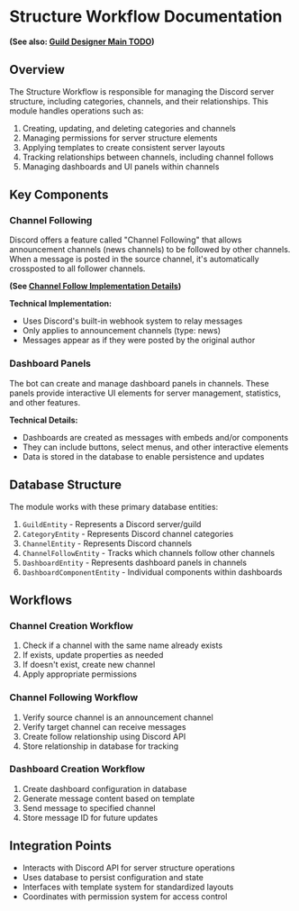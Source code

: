 # Structure Workflow Documentation

**(See also: [Guild Designer Main TODO](../../../../4_project_management/todo/guild_designer.md))**

## Overview

The Structure Workflow is responsible for managing the Discord server structure, including categories, channels, and their relationships. This module handles operations such as:

1. Creating, updating, and deleting categories and channels
2. Managing permissions for server structure elements
3. Applying templates to create consistent server layouts
4. Tracking relationships between channels, including channel follows
5. Managing dashboards and UI panels within channels

## Key Components

### Channel Following

Discord offers a feature called "Channel Following" that allows announcement channels (news channels) to be followed by other channels. When a message is posted in the source channel, it's automatically crossposted to all follower channels.

**(See [Channel Follow Implementation Details](./channel_follow_implementation.md))**

**Technical Implementation:**
- Uses Discord's built-in webhook system to relay messages
- Only applies to announcement channels (type: news)
- Messages appear as if they were posted by the original author

### Dashboard Panels

The bot can create and manage dashboard panels in channels. These panels provide interactive UI elements for server management, statistics, and other features.

**Technical Details:**
- Dashboards are created as messages with embeds and/or components
- They can include buttons, select menus, and other interactive elements
- Data is stored in the database to enable persistence and updates

## Database Structure

The module works with these primary database entities:

1. `GuildEntity` - Represents a Discord server/guild
2. `CategoryEntity` - Represents Discord channel categories
3. `ChannelEntity` - Represents Discord channels
4. `ChannelFollowEntity` - Tracks which channels follow other channels
5. `DashboardEntity` - Represents dashboard panels in channels
6. `DashboardComponentEntity` - Individual components within dashboards

## Workflows

### Channel Creation Workflow

1. Check if a channel with the same name already exists
2. If exists, update properties as needed
3. If doesn't exist, create new channel
4. Apply appropriate permissions

### Channel Following Workflow

1. Verify source channel is an announcement channel
2. Verify target channel can receive messages
3. Create follow relationship using Discord API
4. Store relationship in database for tracking

### Dashboard Creation Workflow

1. Create dashboard configuration in database
2. Generate message content based on template
3. Send message to specified channel
4. Store message ID for future updates

## Integration Points

- Interacts with Discord API for server structure operations
- Uses database to persist configuration and state
- Interfaces with template system for standardized layouts
- Coordinates with permission system for access control 